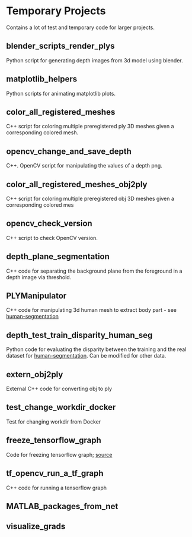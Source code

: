 # Temporary Projects

Contains a lot of test and temporary code for larger projects.

## blender_scripts_render_plys   
Python script for generating depth images from 3d model using blender.
## matplotlib_helpers
Python scripts for animating matplotlib plots.
## color_all_registered_meshes
C++ script for coloring multiple preregistered ply 3D meshes given a corresponding colored mesh.
## opencv_change_and_save_depth
C++. OpenCV script for manipulating the values of a depth png.
## color_all_registered_meshes_obj2ply  
C++ script for coloring multiple preregistered obj 3D meshes given a corresponding colored mes
## opencv_check_version
C++ script to check OpenCV version.
## depth_plane_segmentation
C++ code for separating the background plane from the foreground in a depth image via threshold.
## PLYManipulator
C++ code for manipulating 3d human mesh to extract body part - see [human-segmentation](https://github.com/neha191091/human-segmentation)
## depth_test_train_disparity_human_seg
Python code for evaluating the disparity between the training and the real dataset for [human-segmentation](https://github.com/neha191091/human-segmentation). Can be modified for other data.
## extern_obj2ply
External C++ code for converting obj to ply
## test_change_workdir_docker
Test for changing workdir from Docker
## freeze_tensorflow_graph
Code for freezing tensorflow graph; [source](https://github.com/tensorflow/tensorflow/blob/master/tensorflow/python/tools/freeze_graph.py)
## tf_opencv_run_a_tf_graph
C++ code for running a tensorflow graph
## MATLAB_packages_from_net              
## visualize_grads

